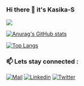 
### Hi there 👋 it's Kasika-S

![](https://komarev.com/ghpvc/?username=Kasika-S&color=green)

[![Anurag's GitHub stats](https://github-readme-stats.vercel.app/api?username=Kasika-S&show_icons=true&theme=dark&count_private=true)](https://github.com/Kasika-S)

<!-- [![Top Langs](https://github-readme-stats.vercel.app/api/top-langs/?username=Kasika-S)](https://github.com/anuraghazra/github-readme-stats) -->

[![Top Langs](https://github-readme-streak-stats.herokuapp.com/?user=Kasika-S&stroke=ffffff&background=0f172a&ring=ef4444&fire=ef4444&currStreakNum=ffffff&currStreakLabel=ef4444&sideNums=ffffff&sideLabels=ffffff&dates=ffffff&hide_border=true)](https://github.com/Kasika-S)


### 📫 Lets stay connected :

[![Mail](https://img.shields.io/badge/-Say%20Hi!-green?style=for-the-badge&logo=gmail)](mailto:kasikashadrack@gmail.com)
[![Linkedin](https://img.shields.io/badge/-LinkedIn-green?style=for-the-badge&logo=Linkedin)](https://www.linkedin.com/in/kasika-s-kasika-632151127)
[![Twitter](https://img.shields.io/badge/-Twitter-green?style=for-the-badge&logo=twitter)](https://twitter.com/kasika_s)

<!--
**Kasika-S/Kasika-S** is a ✨ _special_ ✨ repository because its `README.md` (this file) appears on your GitHub profile.

Here are some ideas to get you started:

- 🔭 I’m currently working on ...
- 🌱 I’m currently learning ...
- 👯 I’m looking to collaborate on ...
- 🤔 I’m looking for help with ...
- 💬 Ask me about ...
- 📫 How to reach me: ...
- 😄 Pronouns: ...
- ⚡ Fun fact: ...
-->
